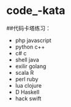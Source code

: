 # code_-kata
##代码卡塔练习：
+ php javascript
+ python c++
+ c# c
+ shell java
+ exilir golang
+ scala R
+ perl ruby
+ lua clojure
+ D Haskell
+ hack swift
